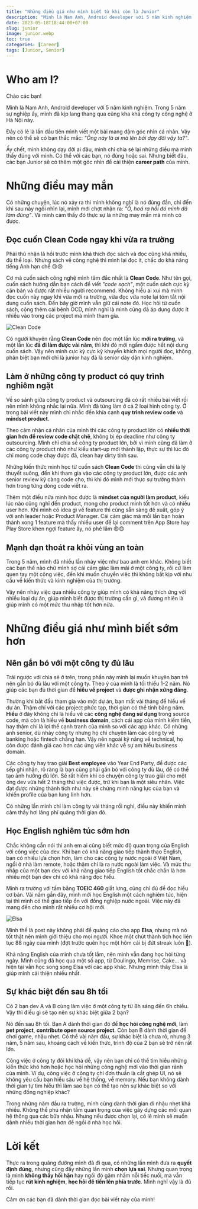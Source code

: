 ```yaml
---
title: "Những điều giá như mình biết từ khi còn là Junior"
description: "Mình là Nam Anh, Android developer với 5 năm kinh nghiệm. Trong 5 năm sự nghiệp ấy, mình đã kịp lang thang qua cũng kha khá công ty công nghệ ở Hà Nội này."
date: 2023-05-18T18:44:00+07:00
slug: junior
image: junior.webp
toc: true
categories: [Career]
tags: [Junior, Senior]
---
```


# Who am I?

Chào các bạn!

Mình là Nam Anh, Android developer với 5 năm kinh nghiệm. Trong 5 năm sự nghiệp ấy, mình đã kịp lang thang qua cũng kha khá công ty công nghệ ở Hà Nội này.

Đây có lẽ là lần đầu tiên mình viết một bài mang đậm góc nhìn cá nhân. Vậy nên có thể sẽ có bạn thắc mắc: *"Ông này là ai mà lên bài dạy đời vậy ta?"*.

Ấy chết, mình không dạy đời ai đâu, mình chỉ chia sẻ lại những điều mà mình thấy đúng với mình. Có thể với các bạn, nó đúng hoặc sai. Nhưng biết đâu, các bạn Junior sẽ có thêm một góc nhìn để cải thiện **career path** của mình.

# Những điều may mắn

Có những chuyện, lúc nó xảy ra thì mình không nghĩ là nó đúng đắn, chỉ đến khi sau này ngồi nhìn lại, mình mới chợt nhận ra: *"Ồ, hoá ra hồi đó mình đã làm đúng"*. Và mình cảm thấy đó thực sự là những may mắn mà mình có được.

## Đọc cuốn Clean Code ngay khi vừa ra trường

Phải thú nhận là hồi trước mình khá thích đọc sách và đọc cũng khá nhiều, đủ thể loại. Nhưng sách về công nghệ thì mình lại đọc ít, chắc do khả năng tiếng Anh hạn chế 😢😢

Cơ mà cuốn sách công nghệ mình tâm đắc nhất là **Clean Code**. Như tên gọi, cuốn sách hướng dẫn bạn cách để viết *"code sạch"*, một cuốn sách cực kỳ căn bản và được rất nhiều người recommend. Không hiểu ai xui mà mình đọc cuốn này ngay khi vừa mới ra trường, vừa đọc vừa note lại tóm tắt nội dung cuốn sách. Đến bây giờ mình vẫn giữ cái note đó. Học hỏi từ cuốn sách, cộng thêm cái bệnh OCD, mình nghĩ là mình cũng đã áp dụng được ít nhiều vào trong các project mà mình tham gia.

![Clean Code](clean_code.webp)

Có người khuyên rằng **Clean Code** nên đọc một lần lúc **mới ra trường**, và một lần lúc **đã đi làm được vài năm**, thì khi đó mới ngấm được hết nội dung cuốn sách. Vậy nên mình cực kỳ cực kỳ khuyến khích mọi người đọc, không phân biệt bạn mới chỉ là junior hay đã là senior dày dặn kinh nghiệm.

## Làm ở những công ty product có quy trình nghiêm ngặt

Về so sánh giữa công ty product và outsourcing đã có rất nhiều bài viết rồi nên mình không nhắc lại nữa. Mình đã từng làm ở cả 2 loại hình công ty. Ở trong bài viết này mình chỉ nhắc đến khía cạnh **quy trình review code** và **mindset product**.

Theo cảm nhận cá nhân của mình thì các công ty product lớn có **nhiều thời gian hơn để review code chặt chẽ**, không bị ép deadline như công ty outsourcing. Mình chỉ chia sẻ công ty product lớn, bởi vì mình cũng đã làm ở các công ty product nhỏ như kiểu start-up mới thành lập, thực sự thì lúc đó chỉ mong code chạy được đã, clean hay dirty tính sau.

Những kiến thức mình học từ cuốn sách **Clean Code** thì cũng vẫn chỉ là lý thuyết suông, đến khi tham gia vào các công ty product lớn, được các anh senior review kỹ càng code cho, thì khi đó mình mới thực sự trưởng thành hơn trong từng dòng code viết ra.

Thêm một điều nữa mình học được là **mindset của người làm product**, kiểu lúc nào cũng nghĩ đến product, mong cho product mình tốt hơn và có nhiều user hơn. Khi mình có idea gì về feature thì cũng sẵn sàng đề xuất, góp ý với anh leader hoặc Product Manager. Cái cảm giác mà mỗi lần bạn hoàn thành xong 1 feature mà thấy nhiều user để lại comment trên App Store hay Play Store khen ngợi feature ấy, nó phê lắm 😍😍

## Mạnh dạn thoát ra khỏi vùng an toàn

Trong 5 năm, mình đã nhiều lần nhảy việc như bao anh em khác. Không biết các bạn thế nào chứ mình sợ cái cảm giác làm mãi ở một công ty, rồi cứ làm quen tay một công việc, đến khi muốn chuyển việc thì không bắt kịp với nhu cầu về kiến thức và kinh nghiệm của thị trường.

Vậy nên nhảy việc qua nhiều công ty giúp mình có khả năng thích ứng với nhiều loại dự án, giúp mình biết được thị trường cần gì, và đương nhiên là giúp mình có một mức thu nhập tốt hơn nữa.

# Những điều giá như mình biết sớm hơn

## Nên gắn bó với một công ty đủ lâu

Trái ngược với chia sẻ ở trên, trong phần này mình lại muốn khuyên bạn trẻ nên gắn bó đủ lâu với một công ty. Theo ý của mình là tối thiểu 1-2 năm. Nó giúp các bạn đủ thời gian để **hiểu về project** và **được ghi nhận xứng đáng**.

Thường khi bắt đầu tham gia vào một dự án, bạn mất vài tháng để hiểu về dự án. Thậm chí với các project phức tạp, thời gian có thể tính bằng năm. **Hiểu** ở đây không chỉ là hiểu về các **công nghệ đang sử dụng** trong source code, mà còn là hiểu về **business domain**, cách cái app của mình kiếm tiền, hay thậm chí là lợi thế cạnh tranh của mình so với các app khác. Có những anh senior, dù nhảy công ty nhưng họ chỉ chuyên làm các công ty về banking hoặc fintech chẳng hạn. Vậy nên ngoài kỹ năng về technical, họ còn được đánh giá cao hơn các ứng viên khác về sự am hiểu business domain.

Các công ty hay trao giải **Best employee** vào Year End Party, để được các sếp ghi nhận, rõ ràng là bạn cũng phải gắn bó với công ty đủ lâu, để có thể tạo ảnh hưởng đủ lớn. Sẽ rất hiếm khi có chuyện công ty trao giải cho một ông dev vừa hết 2 tháng thử việc được, trừ khi bạn là một siêu nhân. Việc đạt được những thành tích như này sẽ chứng minh năng lực của bạn và khiến profile của bạn lung linh hơn.

Có những lần mình chỉ làm công ty vài tháng rồi nghỉ, điều này khiến mình cảm thấy hơi lãng phí quãng thời gian đó.

## Học English nghiêm túc sớm hơn

Chắc không cần nói thì anh em ai cũng biết mức độ quan trọng của English với công việc của dev. Khi bạn có khả năng giao tiếp thành thạo English, bạn có nhiều lựa chọn hơn, làm cho các công ty nước ngoài ở Việt Nam, ngồi ở nhà làm remote, hoặc thậm chí là ra nước ngoài làm việc. Và mức thu nhập của một bạn dev với khả năng giao tiếp English tốt chắc chắn là hơn nhiều một bạn dev chỉ có khả năng đọc hiểu.

Mình ra trường với tấm bằng **TOEIC 460** giắt lưng, cũng chỉ đủ để đọc hiểu cơ bản. Vài năm gần đây, mình mới học English một cách nghiêm túc, hiện tại thì mình có thể giao tiếp ổn với đồng nghiệp nước ngoài. Việc này đã mang đến cho mình rất nhiều cơ hội mới.

![Elsa](elsa.webp)

Mình thề là post này không phải để quảng cáo cho app **Elsa**, nhưng mà nó tốt thật nên mình giới thiệu cho mọi người. Khoe một chút thành tích học liên tục 88 ngày của mình (đợt trước quên học một hôm cái bị đứt streak luôn 🥲).

Khả năng English của mình chưa tốt lắm, nên mình vẫn đang học hỏi từng ngày. Mình cũng đã học qua một số app, từ Doulingo, Memrise, Cake... và hiện tại vẫn học song song Elsa với các app khác. Nhưng mình thấy Elsa là giúp mình cải thiện nhiều nhất.

## Sự khác biệt đến sau 8h tối

Có 2 bạn dev A và B cùng làm việc ở một công ty từ 8h sáng đến 6h chiều. Vậy thì điều gì sẽ tạo nên sự khác biệt giữa 2 bạn?

Nó đến sau 8h tối. Bạn A dành thời gian đó để **học hỏi công nghệ mới**, làm **pet project**, **contribute open source project**. Còn bạn B dành thời gian để chơi game, nhậu nhẹt. Có thể vài năm đầu, sự khác biệt là chưa rõ, nhưng 3 năm, 5 năm sau, khoảng cách về kiến thức, trình độ của 2 bạn sẽ trở nên rất lớn.

Công việc ở công ty đôi khi khá dễ, vậy nên bạn chỉ có thể tìm hiểu những kiến thức khó hơn hoặc học hỏi những công nghệ mới vào thời gian rảnh của mình. Ví dụ, công việc ở công ty chỉ đơn thuần là cắt ghép UI, nó sẽ không yêu cầu bạn hiểu sâu về hệ thống, về memory. Nếu bạn không dành thời gian tự tìm hiểu thì làm sao bạn có thể tạo nên sự khác biệt so với những đồng nghiệp khác?

Trong những năm đầu ra trường, mình cũng dành thời gian đi nhậu nhẹt khá nhiều. Không thể phủ nhận tầm quan trọng của việc gây dựng các mối quan hệ thông qua các bữa nhậu. Nhưng nếu được chọn lại, có lẽ mình sẽ muốn dành nhiều thời gian hơn để ngồi ở nhà học hỏi.

# Lời kết

Thực ra trong quãng đường mình đã đi qua, có những lần mình đưa ra **quyết định đúng**, nhưng cũng đầy những lần mình **chọn lựa sai**. Nhưng quan trọng là mình **không thấy hối hận** hay ngồi đó gặm nhấm nỗi tiếc nuối, mà vẫn tiếp tục **rút kinh nghiệm**, **học hỏi để tiến lên phía trước**. Mình nghĩ vậy là đủ rồi.

Cảm ơn các bạn đã dành thời gian đọc bài viết này của mình!

